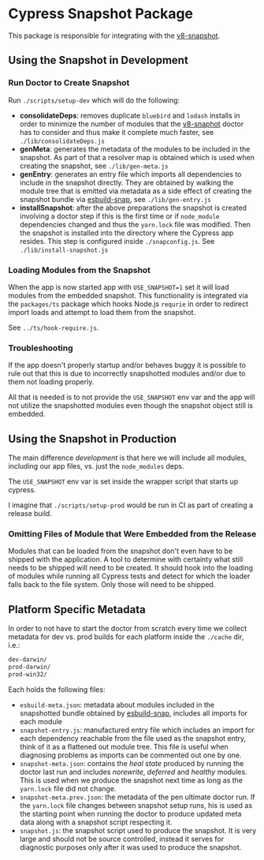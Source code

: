 # Cypress Snapshot Package


This package is responsible for integrating with the [v8-snapshot][v8-snapshot].

## Using the Snapshot in Development

### Run Doctor to Create Snapshot

Run `./scripts/setup-dev` which will do the following:

- **consolidateDeps**: removes duplicate  `bluebird` and `lodash` installs in order to minimize
  the number of modules that the [v8-snaphot][v8-snapshot] doctor has to consider and thus
  make it complete much faster, see `./lib/consolidateDeps.js`
- **genMeta**: generates the metadata of the modules to be included in the snapshot. As part of
  that a resolver map is obtained which is used when creating the snapshot, see
  `./lib/gen-meta.js`
- **genEntry**: generates an entry file which imports all dependencies to include in the
  snapshot directly. They are obtained by walking the module tree that is emitted via metadata
  as a side effect of creating the snapshot bundle via [esbuild-snap][esbuild-snap], see
  `./lib/gen-entry.js`
- **installSnapshot**: after the above preparations the snapshot is created involving a doctor
  step if this is the first time or if `node_module` dependencies changed and thus the
  `yarn.lock` file was modified. Then the snapshot is installed into the directory where the
  Cypress app resides. This step is configured inside `./snapconfig.js`. See
  `./lib/install-snapshot.js`

### Loading Modules from the Snapshot

When the app is now started app with `USE_SNAPSHOT=1` set it will load modules from the
embedded snapshot. This functionality is integrated via the `packages/ts` package which hooks
Node.js `requrie` in order to redirect import loads and attempt to load them from the snapshot.

See `../ts/hook-require.js`.

### Troubleshooting

If the app doesn't properly startup and/or behaves buggy it is possible to rule out that this
is due to incorrectly snapshotted modules and/or due to them not loading properly.

All that is needed is to not provide the `USE_SNAPSHOT` env var and the app will not utilize
the snapshotted modules even though the snapshot object still is embedded.

## Using the Snapshot in Production

The main difference _development_ is that here we will include all modules, including our app
files, vs. just the `node_modules` deps.

The `USE_SNAPSHOT` env var is set inside the wrapper script that starts up cypress.

I imagine that `./scripts/setup-prod` would be run in CI as part of creating a release build.

### Omitting Files of Module that Were Embedded from the Release

Modules that can be loaded from the snapshot don't even have to be shipped with the
application. A tool to determine with certainty what still needs to be shipped will need to be
created.
It should hook into the loading of modules while running all Cypress tests and detect for which
the loader falls back to the file system. Only those will need to be shipped.

## Platform Specific Metadata

In order to not have to start the doctor from scratch every time we collect metadata for dev
vs. prod builds for each platform inside the `./cache` dir, i.e.:

```sh
dev-darwin/
prod-darwin/
prod-win32/
```

Each holds the following files:

- `esbuild-meta.json`: metadata about modules included in the snapshotted bundle obtained by
  [esbuild-snap][esbuild-snap], includes all imports for each module
- `snapshot-entry.js`: manufactured entry file which includes an import for each dependency
  reachable from the file used as the snapshot entry, think of it as a flattened out module
  tree. This file is useful when diagnosing problems as imports can be commented out one by
  one.
- `snapshot-meta.json`: contains the _heal state_ produced by running the doctor last run and
  includes _norewrite_, _deferred_ and _healthy_ modules. This is used when we produce the
  snapshot next time as long as the `yarn.lock` file did not change. 
- `snapshot-meta.prev.json`: the metadata of the pen ultimate doctor run. If the `yarn.lock`
  file changes between snapshot setup runs, his is used as the starting point when running the
  doctor to produce updated meta data along with a snapshot script respecting it.
- `snapshot.js`: the snapshot script used to produce the snapshot. It is very large and should
  not be source controlled, instead it serves for diagnostic purposes only after it was used to
  produce the snapshot.


[v8-snapshot]:https://github.com/cypress-io/v8-snapshot

[esbuild-snap]:https://github.com/cypress-io/esbuild/tree/thlorenz/snap
